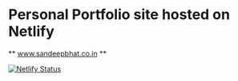 # Personal Portfolio site hosted on Netlify

** www.sandeepbhat.co.in **

[![Netlify Status](https://api.netlify.com/api/v1/badges/53ca741e-b5ee-4772-bdc1-efa550c410cf/deploy-status)](https://app.netlify.com/sites/sandeep-bhat/deploys)